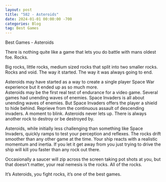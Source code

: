 ```yaml
---
layout: post
title: "582 - Asteroids"
date: 2024-01-01 00:00:00 -700
categories: Blog
tag: Best Games
---
```


Best Games - Asteroids

There is nothing quite like a game that lets you do battle with mans oldest foe. Rocks.

Big rocks, little rocks, medium sized rocks that split into two smaller rocks. Rocks and void. The way it started. The way it was always going to end.

Asteroids may have started as a way to create a single player Space War experience but it ended up as so much more.  
Asteroids may be the first real test of endurance for a video game. Several games had unending waves of enemies. Space Invaders is all about unending waves of enemies. But Space Invaders offers the player a shield to hide behind. Reprieve from the continuous assault of descending invaders. A moment to blink. Asteroids never lets up. There is always another rock to destroy or be destroyed by.

Asteroids, while initially less challenging than something like Space Invaders, quickly ramps to test your perception and reflexes. The rocks drift smoother than any other game at the time. Your ship reacts with a realistic momentum and inertia. If you let it get away from you just trying to drive the ship will kill you faster than any rock out there.

Occasionally a saucer will zip across the screen taking pot shots at you, but that doesn’t matter, your real nemesis is the rocks. All of the rocks.

It’s Asteroids, you fight rocks, it’s one of the best games.

​
